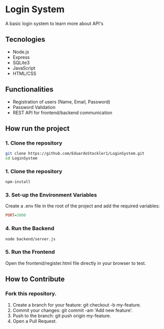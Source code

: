 # Login System

A basic login system to learn more about API's

## Tecnologies
- Node.js
- Express
- SQLite3
- JavaScript
- HTML/CSS

## Functionalities 
- Registration of users (Name, Email, Password) 
- Password Validation 
- REST API for frontend/backend communication

## How run the project

### 1. Clone the repository
```bash
git clone https://github.com/EduardoStockler1/LoginSystem.git
cd LoginSystem
```

### 1. Clone the repository
```bash
npm-install
```

### 3. Set-up the Environment Variables
Create a .env file in the root of the project and add the required variables:

```ini
PORT=3000
```
### 4. Run the Backend
```bash
node backend/server.js
```

### 5. Run the Frontend
Open the frontend/register.html file directly in your browser to test.

## How to Contribute
### Fork this repository.
1. Create a branch for your feature: git checkout -b my-feature.
2. Commit your changes: git commit -am 'Add new feature'.
3. Push to the branch: git push origin my-feature.
4. Open a Pull Request.
